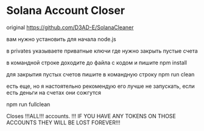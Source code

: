 # Solana Account Closer
original https://github.com/D3AD-E/SolanaCleaner

вам нужно установить для начала node.js

в privates
указываете приватные ключи где нужно закрыть пустые счета

в командной строке доходите до файла с кодом и пишите
npm install

для закрытия пустых счетов пишите в командную строку
npm run clean

есть еще, но я настоятельно рекомендую его лучше не запускать, если есть деньги на счетах они сожгутся

npm run fullclean 

Closes !!!ALL!!! accounts. !!! IF YOU HAVE ANY TOKENS ON THOSE ACCOUNTS THEY WILL BE LOST FOREVER!!!


